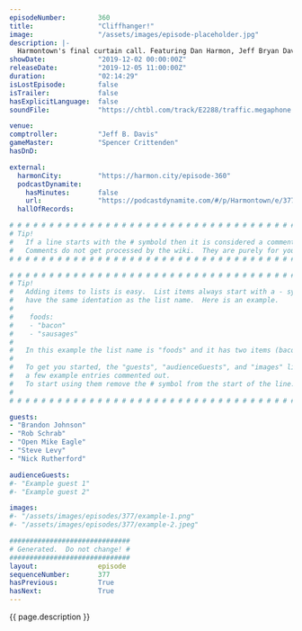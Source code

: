 ```yaml
---
episodeNumber:        360
title:                "Cliffhanger!"
image:                "/assets/images/episode-placeholder.jpg"
description: |-
  Harmontown's final curtain call. Featuring Dan Harmon, Jeff Bryan Davis, Spencer Crittenden, Brandon Johnson, Rob Schrab, Open Mike Eagle, Steve Levy and Nick Rutherford. Drive fast and take chances!
showDate:             "2019-12-02 00:00:00Z"
releaseDate:          "2019-12-05 11:00:00Z"
duration:             "02:14:29"
isLostEpisode:        false
isTrailer:            false
hasExplicitLanguage:  false
soundFile:            "https://chtbl.com/track/E2288/traffic.megaphone.fm/STA8165669126.mp3?updated=1596568719"

venue:                
comptroller:          "Jeff B. Davis"
gameMaster:           "Spencer Crittenden"
hasDnD:               

external:
  harmonCity:         "https://harmon.city/episode-360"
  podcastDynamite:
    hasMinutes:       false
    url:              "https://podcastdynamite.com/#/p/Harmontown/e/377/360"
  hallOfRecords:      

# # # # # # # # # # # # # # # # # # # # # # # # # # # # # # # # # # # # # # # # # # # # #
# Tip!
#   If a line starts with the # symbold then it is considered a comment.
#   Comments do not get processed by the wiki.  They are purely for your information.
# # # # # # # # # # # # # # # # # # # # # # # # # # # # # # # # # # # # # # # # # # # # #

# # # # # # # # # # # # # # # # # # # # # # # # # # # # # # # # # # # # # # # # # # # # #
# Tip!
#   Adding items to lists is easy.  List items always start with a - symbol and have
#   have the same identation as the list name.  Here is an example.
#
#    foods:
#    - "bacon"
#    - "sausages"
#
#   In this example the list name is "foods" and it has two items (bacon, and sausages).
#
#   To get you started, the "guests", "audienceGuests", and "images" lists below have
#   a few example entries commented out.
#   To start using them remove the # symbol from the start of the line.
#
# # # # # # # # # # # # # # # # # # # # # # # # # # # # # # # # # # # # # # # # # # # # #

guests:
- "Brandon Johnson"
- "Rob Schrab"
- "Open Mike Eagle"
- "Steve Levy"
- "Nick Rutherford"

audienceGuests:
#- "Example guest 1"
#- "Example guest 2"

images:
#- "/assets/images/episodes/377/example-1.png"
#- "/assets/images/episodes/377/example-2.jpeg"

##############################
# Generated.  Do not change! #
##############################
layout:               episode
sequenceNumber:       377
hasPrevious:          True
hasNext:              True
---
```


<!-- The episode description will be rendered here -->
{{ page.description }}

<!-- Add your content BELOW here -->
<!-- vvvvvvvvvvvvvvvvvvvvvvvvvvv -->




<!-- ^^^^^^^^^^^^^^^^^^^^^^^^^^^ -->
<!-- Add your content ABOVE here -->

<!-- The episode gallery will be rendered here -->